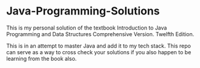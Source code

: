 # Java-Programming-Solutions
This is my personal solution of the textbook Introduction to Java Programming and Data Structures Comprehensive Version. Twelfth Edition.

This is in an attempt to master Java and add it to my tech stack. This repo can serve as a way to cross check your solutions if you also happen to be learning from the book also. 

